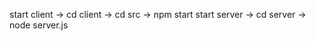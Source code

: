 
start client -> cd client
             -> cd src
             -> npm start
start server -> cd server
             -> node server.js
             